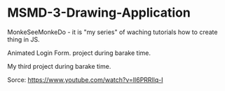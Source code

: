 # MSMD-3-Drawing-Application

MonkeSeeMonkeDo - it is "my series" of waching tutorials how to create thing in JS.

Animated Login Form. project during barake time.

My third project during barake time.

Sorce:
https://www.youtube.com/watch?v=Il6PRRllq-I